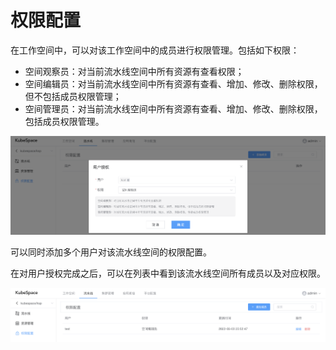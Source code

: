 # 权限配置

在工作空间中，可以对该工作空间中的成员进行权限管理。包括如下权限：

- 空间观察员：对当前流水线空间中所有资源有查看权限；
- 空间编辑员：对当前流水线空间中所有资源有查看、增加、修改、删除权限，但不包括成员权限管理；
- 空间管理员：对当前流水线空间中所有资源有查看、增加、修改、删除权限，包括成员权限管理。

![image-20220503205305048](images/pipeline_member_add.png)

可以同时添加多个用户对该流水线空间的权限配置。

在对用户授权完成之后，可以在列表中看到该流水线空间所有成员以及对应权限。

![image-20220503205408308](images/pipeline_member_list.png)